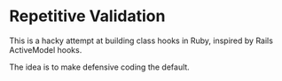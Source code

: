 # Repetitive Validation

This is a hacky attempt at building class hooks in Ruby, inspired by Rails ActiveModel hooks.

The idea is to make defensive coding the default.
